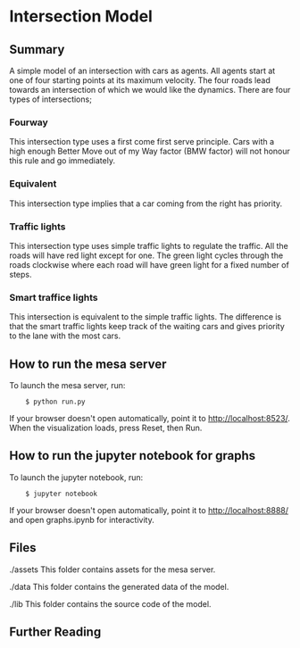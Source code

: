 # Intersection Model

## Summary

A simple model of an intersection with cars as agents. All agents start at one of four starting points at its maximum velocity. The four roads lead towards an intersection of which we would like the dynamics. There are four types of intersections; 

### Fourway
This intersection type uses a first come first serve principle. Cars with a high enough Better Move out of my Way factor (BMW factor) will not honour this rule and go immediately.

### Equivalent
This intersection type implies that a car coming from the right has priority. 

### Traffic lights
This intersection type uses simple traffic lights to regulate the traffic. All the roads will have red light except for one. The green light cycles through the roads clockwise where each road will have green light for a fixed number of steps.

### Smart traffice lights
This intersection is equivalent to the simple traffic lights. The difference is that the smart traffic lights keep track of the waiting cars and gives priority to the lane with the most cars.

## How to run the mesa server

To launch the mesa server, run:

```
    $ python run.py
```

If your browser doesn't open automatically, point it to [http://localhost:8523/](http://localhost:8523/). When the visualization loads, press Reset, then Run.

## How to run the jupyter notebook for graphs

To launch the jupyter notebook, run:

```
    $ jupyter notebook
```

If your browser doesn't open automatically, point it to [http://localhost:8888/](http://localhost:8888/) and open graphs.ipynb for interactivity. 

## Files
./assets
This folder contains assets for the mesa server.

./data
This folder contains the generated data of the model.

./lib
This folder contains the source code of the model.




## Further Reading


